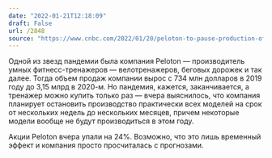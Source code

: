 ```yaml
---
date: "2022-01-21T12:18:09"
draft: False
url: /2848
source: "https://www.cnbc.com/2022/01/20/peloton-to-pause-production-of-its-bikes-treadmills-as-demand-wanes.html"
---
```


Одной из звезд пандемии была компания Peloton — производитель умных фитнесс-тренажеров — велотренажеров, беговых дорожек и так далее. Тогда объем продаж компании вырос с 734 млн долларов в 2019 году до 3,15 млрд в 2020-м. Но пандемия, кажется, заканчивается, а тренажер можно купить только раз — вчера выяснилось, что компания планирует остановить производство практически всех моделей на срок от нескольких недель до нескольких месяцев, причем некоторые модели вообще не будут производиться в этом году.

Акции Peloton вчера упали на 24%. Возможно, что это лишь временный эффект и компания просто просчиталась с прогнозами.
